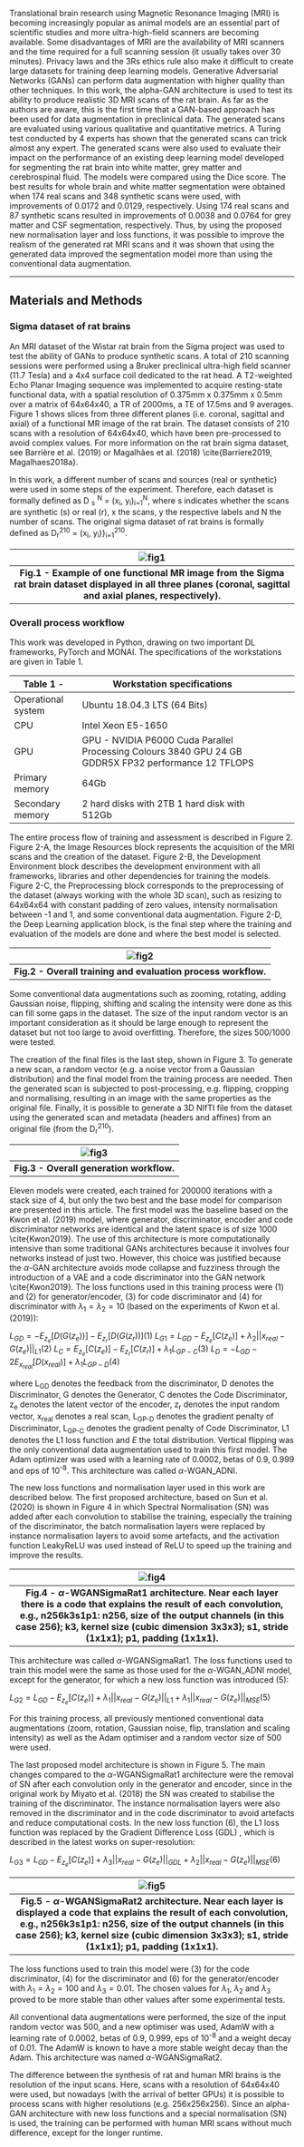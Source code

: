 Translational brain research using Magnetic Resonance Imaging (MRI) is becoming increasingly popular as animal models are an essential part of scientific studies and more ultra-high-field scanners are becoming available. Some disadvantages of MRI are the availability of MRI scanners and the time required for a full scanning session (it usually takes over 30 minutes). Privacy laws and the 3Rs ethics rule also make it difficult to create large datasets for training deep learning models. Generative Adversarial Networks (GANs) can perform data augmentation with higher quality than other techniques. In this work, the alpha-GAN architecture is used to test its ability to produce realistic 3D MRI scans of the rat brain. As far as the authors are aware, this is the first time that a GAN-based approach has been used for data augmentation in preclinical data. The generated scans are evaluated using various qualitative and quantitative metrics. A Turing test conducted by 4 experts has shown that the generated scans can trick almost any expert. The generated scans were also used to evaluate their impact on the performance of an existing deep learning model developed for segmenting the rat brain into white matter, grey matter and cerebrospinal fluid. The models were compared using the Dice score. The best results for whole brain and white matter segmentation were obtained when 174 real scans and 348 synthetic scans were used, with improvements of 0.0172 and 0.0129, respectively. Using 174 real scans and 87 synthetic scans resulted in improvements of 0.0038 and 0.0764 for grey matter and CSF segmentation, respectively. Thus, by using the proposed new normalisation layer and loss functions, it was possible to improve the realism of the generated rat MRI scans and it was shown that using the generated data improved the segmentation model more than using the conventional data augmentation.
      
---
      
## Materials and Methods

      
### Sigma dataset of rat brains
      
An MRI dataset of the Wistar rat brain from the Sigma project was used to test the ability of GANs to produce synthetic scans. A total of 210 scanning sessions were performed using a Bruker preclinical ultra-high field scanner (11.7 Tesla) and a 4x4 surface coil dedicated to the rat head. A T2-weighted Echo Planar Imaging sequence was implemented to acquire resting-state functional data, with a spatial resolution of 0.375mm x 0.375mm x 0.5mm over a matrix of 64x64x40, a TR of 2000ms, a TE of 17.5ms and 9 averages.  Figure 1 shows slices from three different planes (i.e. coronal, sagittal and axial) of a functional MR image of the rat brain. The dataset consists of 210 scans with a resolution of 64x64x40, which have been pre-processed to avoid complex values. For more information on the rat brain sigma dataset, see Barrière et al. (2019) or Magalhães et al. (2018) \cite{Barriere2019, Magalhaes2018a}. 

In this work, a different number of scans and sources (real or synthetic) were used in some steps of the experiment. Therefore, each dataset is formally defined as  D <sub>s</sub> <sup>N</sup> =  (x<sub>i</sub>, y<sub>i</sub>)<sub>i=1</sub><sup>N</sup>, where s indicates whether the scans are synthetic (s) or real (r), x the scans, y the respective labels and N the number of scans. The original sigma dataset of rat brains is formally defined as  D<sub>r</sub><sup>210</sup> =  (x<sub>i</sub>, y<sub>i</sub>)}<sub>i=1</sub><sup>210</sup>.
      
      
| ![fig1](./Images/fig2.jpg) |
|:--:|
| <b>Fig.1 - Example of one functional MR image from the Sigma rat brain dataset displayed in all three planes (coronal, sagittal and axial planes, respectively).</b>|
      

      
### Overall process workflow
This work was developed in Python, drawing on two important DL frameworks, PyTorch and MONAI. The specifications of the workstations are given in Table 1.
      

| Table 1 -  |    Workstation specifications                                                                                                                            |   |   |   |
|----------------------------------------------------------------------------------------------------------------------------------------------------------------|--------------------------------------------------------------------------------------------------------------------------------|---|---|---|
|     Operational system                                                                                                                                         |     Ubuntu 18.04.3   LTS (64 Bits)                                                                                             |   |   |   |
|     CPU                                                                                                                                                        |     Intel Xeon E5-1650                                                                                                         |   |   |   |
|     GPU                                                                                                                                                        |     GPU - NVIDIA   P6000     Cuda Parallel   Processing Colours 3840     GPU 24 GB   GDDR5X      FP32 performance 12 TFLOPS    |   |   |   |
|     Primary memory                                                                                                                                             |     64Gb                                                                                                                       |   |   |   |
|     Secondary memory                                                                                                                                           |     2 hard disks   with 2TB     1 hard disk   with 512Gb                                                                       |   |   |   |
      
The entire process flow of training and assessment is described in Figure 2. Figure 2-A, the Image Resources block represents the acquisition of the MRI scans and the creation of the dataset. Figure 2-B, the Development Environment block describes the development environment with all frameworks, libraries and other dependencies for training the models. Figure 2-C, the Preprocessing block corresponds to the preprocessing of the dataset (always working with the whole 3D scan), such as resizing to 64x64x64 with constant padding of zero values, intensity normalisation between -1 and 1, and some conventional data augmentation. Figure 2-D, the Deep Learning application block, is the final step where the training and evaluation of the models are done and where the best model is selected.
      
      
| ![fig2](./Images/fig3.jpg) |
|:--:|
| <b>Fig.2 - Overall training and evaluation process workflow.</b>|
      
Some conventional data augmentations such as zooming, rotating, adding Gaussian noise, flipping, shifting and scaling the intensity were done as this can fill some gaps in the dataset. The size of the input random vector is an important consideration as it should be large enough to represent the dataset but not too large to avoid overfitting. Therefore, the sizes 500/1000 were tested.

The creation of the final files is the last step, shown in Figure 3. To generate a new scan, a random vector (e.g. a noise vector from a Gaussian distribution) and the final model from the training process are needed. Then the generated scan is subjected to post-processing, e.g. flipping, cropping and normalising, resulting in an image with the same properties as the original file. Finally, it is possible to generate a 3D NIfTI file from the dataset using the generated scan and metadata (headers and affines) from an original file (from the D<sub>r</sub><sup>210</sup>).      

      
| ![fig3](./Images/fig4.jpg) |
|:--:|
| <b>Fig.3 - Overall generation workflow.</b>|
      
      
Eleven models were created, each trained for 200000 iterations with a stack size of 4, but only the two best and the base model for comparison are presented in this article. The first model was the baseline based on the Kwon et al. (2019) model, where generator, discriminator, encoder and code discriminator networks are identical and the latent space is of size 1000 \cite{Kwon2019}. The use of this architecture is more computationally intensive than some traditional GANs architectures because it involves four networks instead of just two. However, this choice was justified because the $\alpha$-GAN architecture avoids mode collapse and fuzziness through the introduction of a VAE and a code discriminator into the GAN network \cite{Kwon2019}. The loss functions used in this training process were (1) and (2) for generator/encoder, (3) for code discriminator and (4) for discriminator with  $\lambda_1=\lambda_2=10$ (based on the experiments of Kwon et al. (2019)):

$L_{GD}=-E{_{z{_{e}}}}[D(G(z_{e}))]-E{_{z{_{r}}}}[D(G(z_{r}))] (1)$
$L_{G1}=L_{GD}-E{_{z{_{e}}}}[C(z_{e})]+ \lambda_{2}||x_{real}-G(z_{e})||_{L1} (2)$
$L_{C}=E{_{z{_{e}}}}[C(z_{e})]-E_{z_{r}}[C(z_{r})]+\lambda_{1}L_{GP-C} (3)$
$L_{D}=-L_{GD}-2E{_{x{_{real}}}}[D(x_{real})]+\lambda_{1}L_{GP-D} (4)$


where L<sub>GD</sub> denotes the feedback from the discriminator, D denotes the Discriminator, G denotes the Generator, C denotes the Code Discriminator, z<sub>e</sub> denotes the latent vector of the encoder, z<sub>r</sub> denotes the input random vector, x<sub>real</sub> denotes a real scan, L<sub>GP-D</sub> denotes the gradient penalty of Discriminator, L<sub>GP-C</sub> denotes the gradient penalty of Code Discriminator, L1 denotes the L1 loss function and $E$ the total distribution. Vertical flipping was the only conventional data augmentation used to train this first model. The Adam optimizer was used with a learning rate of 0.0002, betas of 0.9, 0.999 and eps of 10<sup>-8</sup>. This architecture was called $\alpha$-WGAN\_ADNI. 

The new loss functions and normalisation layer used in this work are described below. The first proposed architecture, based on Sun et al. (2020)  is shown in Figure 4 in which Spectral Normalisation (SN) was added after each convolution to stabilise the training, especially the training of the discriminator, the batch normalisation layers were replaced by instance normalisation layers to avoid some artefacts, and the activation function LeakyReLU was used instead of ReLU to speed up the training and improve the results. 
      
| ![fig4](./Images/fig5.jpg) |
|:--:|
| <b>Fig.4 - $\alpha$-WGANSigmaRat1 architecture. Near each layer there is a code that explains the result of each convolution, e.g., n256k3s1p1: n256, size of the output channels (in this case 256); k3, kernel size (cubic dimension 3x3x3); s1, stride (1x1x1); p1, padding (1x1x1).</b>|
      
This architecture was called $\alpha$-WGANSigmaRat1. The loss functions used to train this model were the same as those used for the $\alpha$-WGAN\_ADNI model, except for the generator, for which a new loss function was introduced (5): 

$L_{G2}=L_{GD}-E{_{z{_{e}}}}[C(z_{e})]+ \lambda_{1}||x_{real}-G(z_{e})||_{L1}+ \lambda_{1}||x_{real}-G(z_{e})||_{MSE} (5)$

For this training process, all previously mentioned conventional data augmentations (zoom, rotation, Gaussian noise, flip, translation and scaling intensity) as well as the Adam optimiser and a random vector size of 500 were used. 

The last proposed model architecture is shown in Figure 5. The main changes compared to the $\alpha$-WGANSigmaRat1 architecture were the removal of SN after each convolution only in the generator and encoder, since in the original work by Miyato et al. (2018)  the SN was created to stabilise the training of the discriminator. The instance normalisation layers were also removed in the discriminator and in the code discriminator to avoid artefacts and reduce computational costs. In the new loss function (6), the L1 loss function was replaced by the Gradient Difference Loss (GDL) , which is described in the latest works on super-resolution:

$L_{G3}=L_{GD}-E{_{z{_{e}}}}[C(z_{e})]+ \lambda_{3}||x_{real}-G(z_{e})||_{GDL}+ \lambda_{2}||x_{real}-G(z_{e})||_{MSE} (6)$
      
| ![fig5](./Images/fig6.jpg) |
|:--:|
| <b>Fig.5 - $\alpha$-WGANSigmaRat2 architecture. Near each layer is displayed a code that explains the result of each convolution, e.g., n256k3s1p1: n256, size of the output channels (in this case 256); k3, kernel size (cubic dimension 3x3x3); s1, stride (1x1x1); p1, padding (1x1x1).</b>|
      
      
The loss functions used to train this model were (3) for the code discriminator, (4) for the discriminator and (6) for the generator/encoder with $\lambda_1=\lambda_2=100$ and $\lambda_3=0.01$. The chosen values for  $\lambda_1$, $\lambda_2$ and $\lambda_3$ proved to be more stable than other values after some experimental tests.

All conventional data augmentations were performed, the size of the input random vector was 500, and a new optimiser was used, AdamW with a learning rate of 0.0002, betas of 0.9, 0.999, eps of 10<sup>-8</sup> and a weight decay of 0.01. The AdamW is known to have a more stable weight decay than the Adam. This architecture was named $\alpha$-WGANSigmaRat2.

The difference between the synthesis of rat and human MRI brains is the resolution of the input scans. Here, scans with a resolution of 64x64x40 were used, but nowadays (with the arrival of better GPUs) it is possible to process scans with higher resolutions (e.g. 256x256x256). Since an alpha-GAN architecture with new loss functions and a special normalisation (SN) is used, the training can be performed with human MRI scans without much difference, except for the longer runtime.
